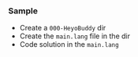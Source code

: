 ### Sample
- Create a `000-HeyoBuddy` dir
- Create the `main.lang` file in the dir
- Code solution in the `main.lang`